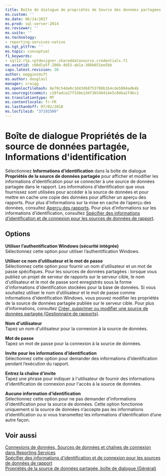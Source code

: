 ```yaml
---
title: Boîte de dialogue de propriétés de Source des données partagées, les informations d’identification | Microsoft Docs
ms.custom: ''
ms.date: 06/14/2017
ms.prod: sql-server-2014
ms.reviewer: ''
ms.suite: ''
ms.technology:
- reporting-services-native
ms.tgt_pltfrm: ''
ms.topic: conceptual
f1_keywords:
- sql12.rtp.rptdesigner.shareddatasource.credentials.f1
ms.assetid: c08d1a5f-206b-4d53-ab1a-368b651ee5bb
caps.latest.revision: 28
author: maggiesmsft
ms.author: douglasl
manager: craigg
ms.openlocfilehash: 8e70c54de0c3d43d68753780b1b4cde5084ad64b
ms.sourcegitcommit: c18fadce27f330e1d4f36549414e5c84ba2f46c2
ms.translationtype: MT
ms.contentlocale: fr-FR
ms.lasthandoff: 07/02/2018
ms.locfileid: "37192589"
---
```

# <a name="shared-data-source-properties-dialog-box-credentials"></a>Boîte de dialogue Propriétés de la source de données partagée, Informations d'identification
  Sélectionnez **Informations d’identification** dans la boîte de dialogue **Propriétés de la source de données partagée** pour afficher et modifier les informations d’identification pour se connecter à une source de données partagée dans le rapport. Les informations d'identification que vous fournissez sont utilisées pour accéder à la source de données et pour mettre en cache une copie des données pour afficher un aperçu des rapports. Pour plus d’informations sur la mise en cache de l’aperçu des données, consultez [Aperçu des rapports](reports/previewing-reports.md). Pour plus d’informations sur les informations d’identification, consultez [Spécifier des informations d’identification et de connexion pour les sources de données de rapport](report-data/specify-credential-and-connection-information-for-report-data-sources.md).  
  
## <a name="options"></a>Options  
 **Utiliser l’authentification Windows (sécurité intégrée)**  
 Sélectionnez cette option pour utiliser l’authentification Windows.  
  
 **Utiliser ce nom d’utilisateur et le mot de passe**  
 Sélectionnez cette option pour fournir un nom d'utilisateur et un mot de passe spécifiques. Pour les sources de données partagées : lorsque vous publiez un projet de serveur de rapports sur le serveur cible, le nom d'utilisateur et le mot de passe sont enregistrés sous la forme d'informations d'identification stockées pour la base de données. Si vous souhaitez utiliser le nom d’utilisateur et le mot de passe comme informations d’identification Windows, vous pouvez modifier les propriétés de la source de données partagée publiée sur le serveur cible. Pour plus d’informations, consultez [Créer, supprimer ou modifier une source de données partagée &#40;Gestionnaire de rapports&#41;](../../2014/reporting-services/create-delete-or-modify-a-shared-data-source-report-manager.md).  
  
 **Nom d'utilisateur**  
 Tapez un nom d'utilisateur pour la connexion à la source de données.  
  
 **Mot de passe**  
 Tapez un mot de passe pour la connexion à la source de données.  
  
 **Invite pour les informations d’identification**  
 Sélectionnez cette option pour demander des informations d’identification pendant l’exécution du rapport.  
  
 **Entrez la chaîne d’invite**  
 Tapez une phrase pour indiquer à l'utilisateur de fournir des informations d'identification de connexion pour l'accès à la source de données.  
  
 **Aucune information d’identification**  
 Sélectionnez cette option pour ne pas demander d'informations d'identification pour la source de données. Cette option fonctionne uniquement si la source de données n’accepte pas les informations d’identification ou si vous transmettez les informations d’identification d’une autre façon.  
  
## <a name="see-also"></a>Voir aussi  
 [Connexions de données, Sources de données et chaînes de connexion dans Reporting Services](../../2014/reporting-services/data-connections-data-sources-and-connection-strings-in-reporting-services.md)   
 [Spécifier des informations d'identification et de connexion pour les sources de données de rapport](report-data/specify-credential-and-connection-information-for-report-data-sources.md)   
 [Propriétés de la source de données partagée, boîte de dialogue (Général)](../../2014/reporting-services/shared-data-source-properties-dialog-box-general.md)  
  
  
